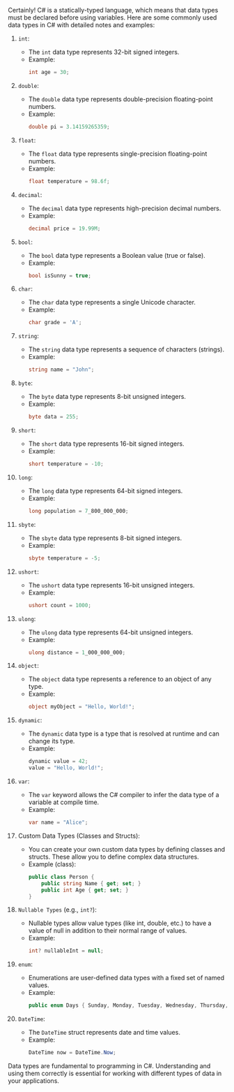 Certainly! C# is a statically-typed language, which means that data types must be declared before using variables. Here are some commonly used data types in C# with detailed notes and examples:

1. `int`:
   - The `int` data type represents 32-bit signed integers.
   - Example:
     ```csharp
     int age = 30;
     ```

2. `double`:
   - The `double` data type represents double-precision floating-point numbers.
   - Example:
     ```csharp
     double pi = 3.14159265359;
     ```

3. `float`:
   - The `float` data type represents single-precision floating-point numbers.
   - Example:
     ```csharp
     float temperature = 98.6f;
     ```

4. `decimal`:
   - The `decimal` data type represents high-precision decimal numbers.
   - Example:
     ```csharp
     decimal price = 19.99M;
     ```

5. `bool`:
   - The `bool` data type represents a Boolean value (true or false).
   - Example:
     ```csharp
     bool isSunny = true;
     ```

6. `char`:
   - The `char` data type represents a single Unicode character.
   - Example:
     ```csharp
     char grade = 'A';
     ```

7. `string`:
   - The `string` data type represents a sequence of characters (strings).
   - Example:
     ```csharp
     string name = "John";
     ```

8. `byte`:
   - The `byte` data type represents 8-bit unsigned integers.
   - Example:
     ```csharp
     byte data = 255;
     ```

9. `short`:
   - The `short` data type represents 16-bit signed integers.
   - Example:
     ```csharp
     short temperature = -10;
     ```

10. `long`:
    - The `long` data type represents 64-bit signed integers.
    - Example:
      ```csharp
      long population = 7_800_000_000;
      ```

11. `sbyte`:
    - The `sbyte` data type represents 8-bit signed integers.
    - Example:
      ```csharp
      sbyte temperature = -5;
      ```

12. `ushort`:
    - The `ushort` data type represents 16-bit unsigned integers.
    - Example:
      ```csharp
      ushort count = 1000;
      ```

13. `ulong`:
    - The `ulong` data type represents 64-bit unsigned integers.
    - Example:
      ```csharp
      ulong distance = 1_000_000_000;
      ```

14. `object`:
    - The `object` data type represents a reference to an object of any type.
    - Example:
      ```csharp
      object myObject = "Hello, World!";
      ```

15. `dynamic`:
    - The `dynamic` data type is a type that is resolved at runtime and can change its type.
    - Example:
      ```csharp
      dynamic value = 42;
      value = "Hello, World!";
      ```

16. `var`:
    - The `var` keyword allows the C# compiler to infer the data type of a variable at compile time.
    - Example:
      ```csharp
      var name = "Alice";
      ```

17. Custom Data Types (Classes and Structs):
    - You can create your own custom data types by defining classes and structs. These allow you to define complex data structures.
    - Example (class):
      ```csharp
      public class Person {
          public string Name { get; set; }
          public int Age { get; set; }
      }
      ```

18. `Nullable Types` (e.g., `int?`):
    - Nullable types allow value types (like int, double, etc.) to have a value of null in addition to their normal range of values.
    - Example:
      ```csharp
      int? nullableInt = null;
      ```

19. `enum`:
    - Enumerations are user-defined data types with a fixed set of named values.
    - Example:
      ```csharp
      public enum Days { Sunday, Monday, Tuesday, Wednesday, Thursday, Friday, Saturday }
      ```

20. `DateTime`:
    - The `DateTime` struct represents date and time values.
    - Example:
      ```csharp
      DateTime now = DateTime.Now;
      ```

Data types are fundamental to programming in C#. Understanding and using them correctly is essential for working with different types of data in your applications.